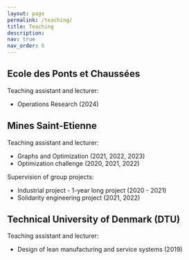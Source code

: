 ```yaml
---
layout: page
permalink: /teaching/
title: Teaching
description: 
nav: true
nav_order: 6
---
```


## Ecole des Ponts et Chaussées

Teaching assistant and lecturer:
- Operations Research (2024)

## Mines Saint-Etienne

Teaching assistant and lecturer:
 - Graphs and Optimization (2021, 2022, 2023)
 - Optimization challenge (2020, 2021, 2022)

Supervision of group projects:
 - Industrial project - 1-year long project (2020 - 2021)
 - Solidarity engineering project (2021, 2022)


## Technical University of Denmark (DTU)

Teaching assistant and lecturer:
 - Design of lean manufacturing and service systems (2019)
